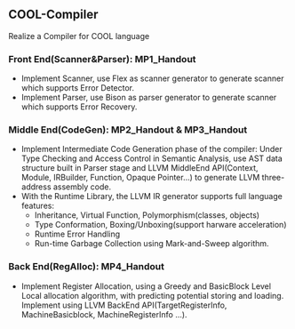 ## COOL-Compiler
Realize a Compiler for COOL language

### Front End(Scanner&Parser): MP1_Handout
- Implement Scanner, use Flex as scanner generator to generate scanner which supports Error Detector. 
- Implement Parser, use Bison as parser generator to generate scanner which supports Error Recovery.

### Middle End(CodeGen): MP2_Handout & MP3_Handout
- Implement Intermediate Code Generation phase of the compiler: Under Type Checking and Access Control in Semantic Analysis, use AST data structure built in Parser stage and LLVM MiddleEnd API(Context, Module, IRBuilder, Function, Opaque Pointer...) to generate LLVM three-address assembly code.
- With the Runtime Library, the LLVM IR generator supports full language features:
  - Inheritance, Virtual Function, Polymorphism(classes, objects) 
  - Type Conformation, Boxing/Unboxing(support harware acceleration)
  - Runtime Error Handling
  - Run-time Garbage Collection using Mark-and-Sweep algorithm.

### Back End(RegAlloc): MP4_Handout
  - Implement Register Allocation, using a Greedy and BasicBlock Level Local allocation algorithm, with predicting potential storing and loading. Implement using LLVM BackEnd API(TargetRegisterInfo, MachineBasicblock, MachineRegisterInfo ...).

